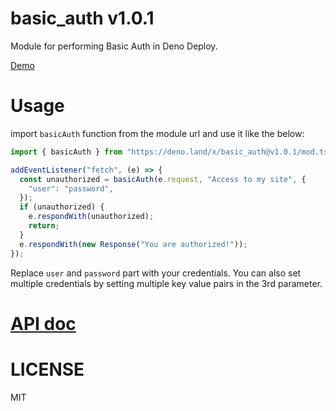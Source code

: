 # basic_auth v1.0.1

Module for performing Basic Auth in Deno Deploy.

[Demo](https://basic-auth-demo.deno.dev/)

# Usage

import `basicAuth` function from the module url and use it like the below:

```ts
import { basicAuth } from "https://deno.land/x/basic_auth@v1.0.1/mod.ts";

addEventListener("fetch", (e) => {
  const unauthorized = basicAuth(e.request, "Access to my site", {
    "user": "password",
  });
  if (unauthorized) {
    e.respondWith(unauthorized);
    return;
  }
  e.respondWith(new Response("You are authorized!"));
});
```

Replace `user` and `password` part with your credentials. You can also set
multiple credentials by setting multiple key value pairs in the 3rd parameter.

# [API doc](https://doc.deno.land/https/deno.land/x/basic_auth/mod.ts)

# LICENSE

MIT
